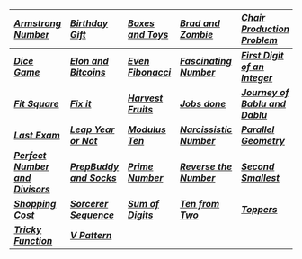 |_[Armstrong Number](Solution/Armstrong_Number.py)_|_[Birthday Gift](Solution/Birthday_Gift.py)_|_[Boxes and Toys](Solution/Boxes_and_Toys.py)_ |  _[Brad and Zombie](Solution/Brad_and_Zombie.py)_|_[Chair Production Problem](Solution/Chair_Production_Problem.py)_|
|:---|:---|:---|:---|:---|
|**_[Dice Game](Solution/Dice_Game.py)_**|**_[Elon and Bitcoins](Solution/Elon_and_Bitcoins.py)_** | **_[Even Fibonacci](Solution/Even_Fibonacci.py)_** | **_[Fascinating Number](Solution/Fascinating_Number.py)_**| **_[First Digit of an Integer](Solution/First_Digit_of_an_Integer.py)_** |
| **_[Fit Square](Solution/Fit_Square.py)_** | **_[Fix it](Solution/Fix_it.py)_** |**_[Harvest Fruits](Solution/Harvest_Fruits.py)_**  |**_[Jobs done](Solution/Jobs_done.py)_**| **_[Journey of Bablu and Dablu](Solution/Journey_of_Bablu_and_Dablu.py)_** |
|**_[Last Exam](Solution/Last_Exam.py)_** | **_[Leap Year or Not](Solution/Leap_Year_or_Not.py)_** |**_[Modulus Ten](Solution/Modulus_Ten.py)_**|**_[Narcissistic Number](Solution/Narcissistic_Number.py)_**| **_[Parallel Geometry](Solution/Parallel_Geometry.py)_**| 
|**_[Perfect Number and Divisors](Solution/Perfect_Number_and_Divisors.py)_**| **_[PrepBuddy and Socks](Solution/PrepBuddy_and_Socks.py)_**  | **_[Prime Number](Solution/Prime_Number.py)_**| **_[Reverse the Number](Solution/Reverse_the_Number.py)_** |**_[Second Smallest](Solution/Second_Smallest.py)_**| 
|**_[Shopping Cost](Solution/Shopping_Cost.py)_** | **_[Sorcerer Sequence](Solution/Sorcerer_Sequence.py)_** | **_[Sum of Digits](Solution/Sum_of_Digits.py)_** | **_[Ten from Two](Solution/Ten_from_Two.py)_**  | **_[Toppers](Solution/Toppers.py)_** |
|**_[Tricky Function](Solution/Tricky_Function.py)_** |**_[V Pattern](Solution/V_Pattern.py)_**|||
